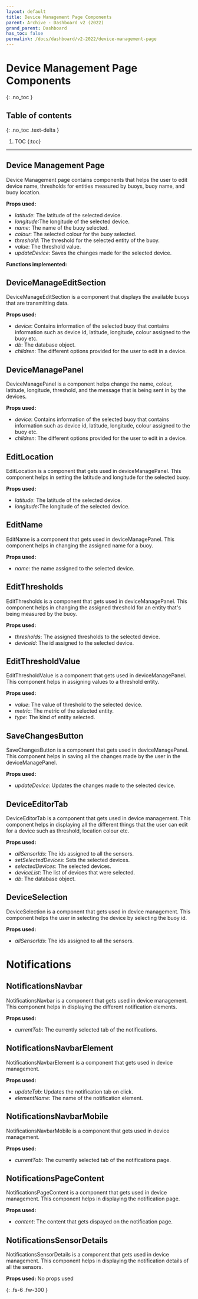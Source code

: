 ```yaml
---  
layout: default  
title: Device Management Page Components
parent: Archive - Dashboard v2 (2022)
grand_parent: Dashboard
has_toc: false
permalink: /docs/dashboard/v2-2022/device-management-page
---  
```


# Device Management Page Components
{: .no_toc }



## Table of contents
{: .no_toc .text-delta }

1. TOC
{:toc}

---

## Device Management Page

Device Management page contains components that helps the user to edit device name, thresholds for entities measured by buoys, buoy name, and buoy location.

**Props used:**
- *latitude*: The latitude of the selected device.
- *longitude*:The longitude of the selected device. 
- *name*: The name of the buoy selected.
- *colour*: The selected colour for the buoy selected.
- *threshold*: The threshold for the selected entity of the buoy.
- *value*: The threshold value.
- *updateDevice*: Saves the changes made for the selected device.

**Functions implemented:**

## DeviceManageEditSection
DeviceManageEditSection is a component that displays the available buoys that are transmitting data.

**Props used:**
- *device*: Contains information of the selected buoy that contains information such as device id, latitude, longitude, colour assigned to the buoy etc.
- *db*: The database object.
- *children*: The different options provided for the user to edit in a device.  

## DeviceManagePanel
DeviceManagePanel is a component helps change the name, colour, latitude, longitude, threshold, and the message that is being sent in by the devices.

**Props used:**
- *device*: Contains information of the selected buoy that contains information such as device id, latitude, longitude, colour assigned to the buoy etc.
- *children*: The different options provided for the user to edit in a device.  
  
## EditLocation
EditLocation is a component that gets used in deviceManagePanel. This component helps in setting the latitude and longitude for the selected buoy.

**Props used:**
- *latitude*: The latitude of the selected device.
- *longitude*:The longitude of the selected device. 

## EditName
EditName is a component that gets used in deviceManagePanel. This component helps in changing the assigned name for a buoy.

**Props used:**
- *name*: the name assigned to the selected device.

## EditThresholds
EditThresholds is a component that gets used in deviceManagePanel. This component helps in changing the assigned threshold for an entity that's being measured by the buoy.

**Props used:**
- *thresholds*: The assigned thresholds to the selected device.
- *deviceId*: The id assigned to the selected device.

## EditThresholdValue
EditThresholdValue is a component that gets used in deviceManagePanel. This component helps in assigning values to a threshold entity.

**Props used:**
- *value*: The value of threshold to the selected device.
- *metric*: The metric of the selected entity.
- *type*: The kind of entity selected.

## SaveChangesButton 
SaveChangesButton is a component that gets used in deviceManagePanel. This component helps in saving all the changes made by the user in the deviceManagePanel.

**Props used:**
- *updateDevice*: Updates the changes made to the selected device.

## DeviceEditorTab
DeviceEditorTab is a component that gets used in device management. This component helps in displaying all the different things that the user can edit for a device such as threshold, location colour etc.

**Props used:**
- *allSensorIds*: The ids assigned to all the sensors.
- *setSelectedDevices*: Sets the selected devices.
- *selectedDevices*: The selected devices.
- *deviceList*: The list of devices that were selected.
- *db*: The database object.

## DeviceSelection
DeviceSelection is a component that gets used in device management. This component helps the user in selecting the device by selecting the buoy id.

**Props used:**
- *allSensorIds*: The ids assigned to all the sensors.

# Notifications

## NotificationsNavbar
NotificationsNavbar is a component that gets used in device management. This component helps in
displaying the different notification elements.

**Props used:**
- *currentTab*: The currently selected tab of the notifications.

## NotificationsNavbarElement
NotificationsNavbarElement is a component that gets used in device management.

**Props used:**
- *updateTab*: Updates the notification tab on click.
- *elementName*: The name of the notification element. 

## NotificationsNavbarMobile
NotificationsNavbarMobile is a component that gets used in device management.

**Props used:**
- *currentTab*: The currently selected tab of the notifications page.

## NotificationsPageContent
NotificationsPageContent is a component that gets used in device management. This component helps in displaying the notification page.

**Props used:**
- *content*: The content that gets dispayed on the notification page.

## NotificationsSensorDetails
NotificationsSensorDetails is a component that gets used in device management. This component helps in displaying the notification details of all the sensors.

**Props used:**
No props used


{: .fs-6 .fw-300 }